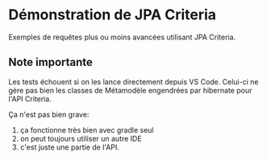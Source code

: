 # Démonstration de JPA Criteria

Exemples de requêtes plus ou moins avancées utilisant JPA Criteria.

## Note importante

Les tests échouent si on les lance directement depuis VS Code.
Celui-ci ne gère pas bien les classes de Métamodèle engendrées par hibernate 
pour l'API Criteria.

Ça n'est pas bien grave: 

1. ça fonctionne très bien avec gradle seul
2. on peut toujours utiliser un autre IDE
3. c'est juste une partie de l'API. 
